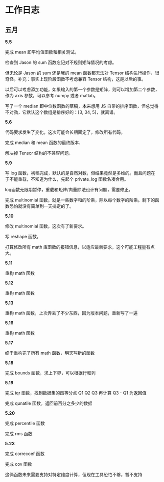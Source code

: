 # 工作日志

## 五月

**5.5**

完成 mean 即平均值函数和相关测试。

检查到 Jason 的 sum 函数忘记对不规则矩阵情况的考虑。

但无论是 Jason 的 sum 还是我的 mean 函数都无法对 Tensor 结构进行操作，很奇怪。补充：事实上现阶段函数不考虑兼容 Tensor 结构，这是以后的事。

以后可以考虑添加功能，如果输入的第一个参数是矩阵，则可以增加第二个参数，作为 axis 参数，可以参考 numpy 或者 matlab。

写了一个 median 即中位数函数的草稿，本来想用 JS 自带的排序函数，但总觉得不对劲，它默认这个数组是排序好的：\[3, 34, 5\]，就离谱。

**5.6**

代码要求发生了变化，这次可能会长期固定了，修改所有代码。

完成 median 和 mean 函数的最终版本.

解决掉 Tensor 结构的不兼容问题。

**5.9**

写 log 函数，初稿完成，默认的是自然对数，但结果竟然是多维的。而且问题在于不能重载，不知道为什么，先起个 private_log 函数名凑合用。

log函数无限期暂停，重载和矩阵/向量除法设计有问题，需要修正。

完成 multinomial 函数，就是一些数字和的阶乘，除以每个数字的阶乘。剩下的函数恐怕就没有简单到一天搞定的了。

**5.10**

修改 multinomial 函数，这次有了新要求。

写 reshape 函数。

打算修改所有 math 库函数的报错信息，以适应最新要求，这个可能工程量有点大。

**5.11**

重构 math 函数

**5.12**

重构 math 函数

**5.13**

重构 math 函数，上次弄丢了不少东西，因为版本问题，重新写了一遍

**5.16**

重构 math 函数

**5.17**

终于重构完了所有 math 函数，明天写新的函数

**5.18**

完成 bounds 函数，求上下界，可以根据行和列

**5.19**

完成 iqr 函数，找到数据集的四等分点 Q1 Q2 Q3 再计算 Q3 - Q1 为返回值

完成 qunatile 函数，返回前百分之多少的数据

**5.20**

完成 percentile 函数

完成 rms 函数

**5.23**

完成 correcoef 函数

完成 cov 函数

这俩函数未来需要支持对特定维度计算，但现在工具恐怕不够，暂不支持
